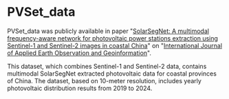 # PVSet_data

PVSet_data was publicly available in paper "[SolarSegNet: A multimodal frequency-aware network for photovoltaic power stations extraction using Sentinel-1 and Sentinel-2 images in coastal China](https://www.sciencedirect.com/science/article/pii/S1569843225003401)" on "[International Journal of Applied Earth Observation and Geoinformation](https://www.sciencedirect.com/journal/international-journal-of-applied-earth-observation-and-geoinformation?utm_campaign=STMJ_1636705839_SC&utm_medium=SRCH&utm_source=B&dgcid=STMJ_1636705839_SC)".

This dataset, which combines Sentinel-1 and Sentinel-2 data, contains multimodal SolarSegNet extracted photovoltaic data for coastal provinces of China. The dataset, based on 10-meter resolution, includes yearly photovoltaic distribution results from 2019 to 2024.



